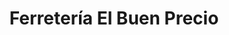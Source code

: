 ---
title: "Ferretería El Buen Precio"
url: /barrio-el-calvario/ferreteria-el-buen-precio/
shop: hardware
---